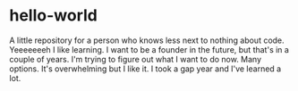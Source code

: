 # hello-world
A little repository for a person who knows less next to nothing about code. Yeeeeeeeh
I like learning. I want to be a founder in the future, but that's in a couple of years. I'm trying to figure out what I want to do now. Many options. It's overwhelming but I like it. I took a gap year and I've learned a lot.

